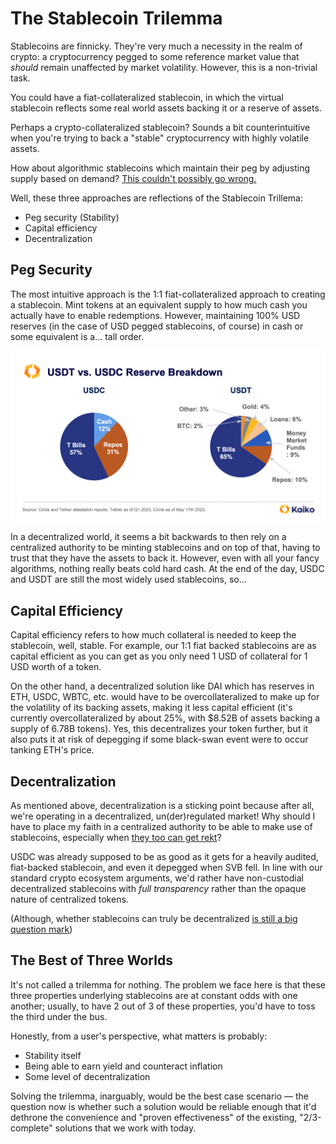 # The Stablecoin Trilemma

Stablecoins are finnicky. They're very much a necessity in the realm of crypto: a cryptocurrency pegged to some reference market value that _should_ remain unaffected by market volatility. However, this is a non-trivial task.

You could have a fiat-collateralized stablecoin, in which the virtual stablecoin reflects some real world assets backing it or a reserve of assets. 

Perhaps a crypto-collateralized stablecoin? Sounds a bit counterintuitive when you're trying to back a "stable" cryptocurrency with highly volatile assets.

How about algorithmic stablecoins which maintain their peg by adjusting supply based on demand? [This couldn't possibly go wrong.](https://corpgov.law.harvard.edu/2023/05/22/anatomy-of-a-run-the-terra-luna-crash/)

Well, these three approaches are reflections of the Stablecoin Trillema:
- Peg security (Stability)
- Capital efficiency
- Decentralization

## Peg Security

The most intuitive approach is the 1:1 fiat-collateralized approach to creating a stablecoin. Mint tokens at an equivalent supply to how much cash you actually have to enable redemptions. However, maintaining 100% USD reserves (in the case of USD pegged stablecoins, of course) in cash or some equivalent is a... tall order. 

![usdc-v-usdt-collateral-may-23.png](usdc-v-usdt-collateral-may-23.png)

In a decentralized world, it seems a bit backwards to then rely on a centralized authority to be minting stablecoins and on top of that, having to trust that they have the assets to back it. However, even with all your fancy algorithms, nothing really beats cold hard cash. At the end of the day, USDC and USDT are still the most widely used stablecoins, so...

## Capital Efficiency

Capital efficiency refers to how much collateral is needed to keep the stablecoin, well, stable. For example, our 1:1 fiat backed stablecoins are as capital efficient as you can get as you only need 1 USD of collateral for 1 USD worth of a token.

On the other hand, a decentralized solution like DAI which has reserves in ETH, USDC, WBTC, etc. would have to be overcollateralized to make up for the volatility of its backing assets, making it less capital efficient (it's currently overcollateralized by about 25%, with $8.52B of assets backing a supply of 6.78B tokens). Yes, this decentralizes your token further, but it also puts it at risk of depegging if some black-swan event were to occur tanking ETH's price.

## Decentralization

As mentioned above, decentralization is a sticking point because after all, we're operating in a decentralized, un(der)regulated market! Why should I have to place my faith in a centralized authority to be able to make use of stablecoins, especially when [they too can get rekt](https://www.coindesk.com/policy/2023/03/12/circle-scrambles-to-right-usdc-after-signature-bank-failure/)? 

USDC was already supposed to be as good as it gets for a heavily audited, fiat-backed stablecoin, and even it depegged when SVB fell. In line with our standard crypto ecosystem arguments, we'd rather have non-custodial decentralized stablecoins with _full transparency_ rather than the opaque nature of centralized tokens. 

(Although, whether stablecoins can truly be decentralized [is still a big question mark](https://bizbeat.nus.edu.sg/thought-leadership/article/decentralised-stablecoins-are-impossible/))

## The Best of Three Worlds

It's not called a trilemma for nothing. The problem we face here is that these three properties underlying stablecoins are at constant odds with one another; usually, to have 2 out of 3 of these properties, you'd have to toss the third under the bus.

Honestly, from a user's perspective, what matters is probably:
- Stability itself
- Being able to earn yield and counteract inflation
- Some level of decentralization

Solving the trilemma, inarguably, would be the best case scenario — the question now is whether such a solution would be reliable enough that it'd dethrone the convenience and "proven effectiveness" of the existing, "2/3-complete" solutions that we work with today.



